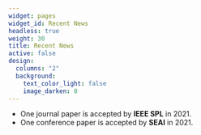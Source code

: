 ```yaml
---
widget: pages
widget_id: Recent News
headless: true
weight: 30
title: Recent News
active: false
design:
  columns: "2"
  background:
    text_color_light: false
    image_darken: 0
---
```

<!--StartFragment-->

* One journal paper is accepted by **IEEE SPL** in 2021.
* One conference paper is accepted by **SEAI** in 2021.

<!--EndFragment-->
